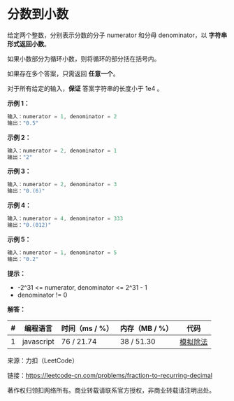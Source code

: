 # 分数到小数

给定两个整数，分别表示分数的分子 numerator 和分母 denominator，以 **字符串形式返回小数**。

如果小数部分为循环小数，则将循环的部分括在括号内。

如果存在多个答案，只需返回 **任意一个**。

对于所有给定的输入，**保证** 答案字符串的长度小于 1e4 。

**示例 1：**

``` javascript
输入：numerator = 1, denominator = 2
输出："0.5"
```

**示例 2：**

``` javascript
输入：numerator = 2, denominator = 1
输出："2"
```

**示例 3：**

``` javascript
输入：numerator = 2, denominator = 3
输出："0.(6)"
```

**示例 4：**

``` javascript
输入：numerator = 4, denominator = 333
输出："0.(012)"
```

**示例 5：**

``` javascript
输入：numerator = 1, denominator = 5
输出："0.2"
```

**提示：**

- -2^31 <= numerator, denominator <= 2^31 - 1
- denominator != 0

**解答：**

**#**|**编程语言**|**时间（ms / %）**|**内存（MB / %）**|**代码**
--|--|--|--|--
1|javascript|76 / 21.74|38 / 51.30|[模拟除法](./javascript/ac_v1.js)

来源：力扣（LeetCode）

链接：https://leetcode-cn.com/problems/fraction-to-recurring-decimal

著作权归领扣网络所有。商业转载请联系官方授权，非商业转载请注明出处。
